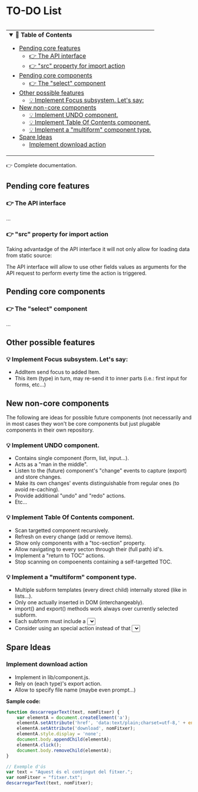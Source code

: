 
TO-DO List
==========

<!-- Table of Contents {{{ -->

<table align="right"><tr><td>
<details open>
<summary>
<strong>📖 Table of Contents</strong>
</summary>

<!-- vim-markdown-toc GitLab -->

* [Pending core features](#pending-core-features)
    * [👉 The API interface](#-the-api-interface)
    * [👉 "src" property for import action](#-src-property-for-import-action)
* [Pending core components](#pending-core-components)
    * [👉 The "select" component](#-the-select-component)
* [Other possible features](#other-possible-features)
    * [💡 Implement Focus subsystem. Let's say:](#-implement-focus-subsystem-lets-say)
* [New non-core components](#new-non-core-components)
    * [💡 Implement UNDO component.](#-implement-undo-component)
    * [💡 Implement Table Of Contents component.](#-implement-table-of-contents-component)
    * [💡 Implement a "multiform" component type.](#-implement-a-multiform-component-type)
* [Spare Ideas](#spare-ideas)
    * [Implement download action](#implement-download-action)

<!-- vim-markdown-toc -->

</details>
</td></tr></table>

<!-- }}} -->


  👉 Complete documentation.

Pending core features
---------------------

### 👉 The API interface

...


### 👉 "src" property for import action

Taking advantadge of the API interface it will not only allow for loading data
from static source:

The API interface will allow to use other fields values as arguments for the
API request to perform everty time the action is triggered.


Pending core components
-----------------------

### 👉 The "select" component

...


Other possible features
-----------------------

### 💡 Implement Focus subsystem. Let's say:
  - AddItem send focus to added Item.
  - This item (type) in turn, may re-send it to inner parts (i.e.: first
    input for forms, etc...)


New non-core components
-----------------------

The following are ideas for possible future components (not necessarily and in
most cases they won't be core components but just plugable components in their
own repository.

### 💡 Implement UNDO component.
  - Contains single component (form, list, input...).
  - Acts as a "man in the middle".
  - Listen to the (future) component's "change" events to capture (export)
    and store changes.
  - Make its own changes' events distinguishable from regular ones (to avoid
    re-caching).
  - Provide additional "undo" and "redo" actions.
  - Etc...

### 💡 Implement Table Of Contents component.
  - Scan targetted component recursively.
  - Refresh on every change (add or remove items).
  - Show only components with a "toc-section" property.
  - Allow navigating to every secton through their (full path) id's.
  - Implement a "return to TOC" actions.
  - Stop scanning on compoenents containing a self-targetted TOC.

### 💡 Implement a "multiform" component type.
  - Multiple subform templates (every direct child) internally stored (like
    in lists...).
  - Only one actually inserted in DOM (interchangeably).
  - import() and export() methods work always over currently selected subform.
  - Each subform must include a <select> (or any other input smart type) tag
    whose name should match some "selector" field in the options object
    passed to mulitform component (data-smark property) and whose value
    should decide wich template is actually used (making imports and exports
    consistent thanks to this field).
  - Consider using an special action instead of that <select> tag so that it
    can freely placed inside or outside multiform component subtemplates (in
    this case, the "selector" field sholuld be maintained "maically" by
    compoenent's internals).



Spare Ideas
-----------

### Implement download action

  * Implement in lib/component.js.
  * Rely on (each type)'s export action.
  * Allow to specify file name (maybe even prompt...)


**Sample code:**

```javascript
function descarregarText(text, nomFitxer) {
    var elementA = document.createElement('a');
    elementA.setAttribute('href', 'data:text/plain;charset=utf-8,' + encodeURIComponent(text));
    elementA.setAttribute('download', nomFitxer);
    elementA.style.display = 'none';
    document.body.appendChild(elementA);
    elementA.click();
    document.body.removeChild(elementA);
}

// Exemple d'ús
var text = "Aquest és el contingut del fitxer.";
var nomFitxer = "fitxer.txt";
descarregarText(text, nomFitxer);
```



